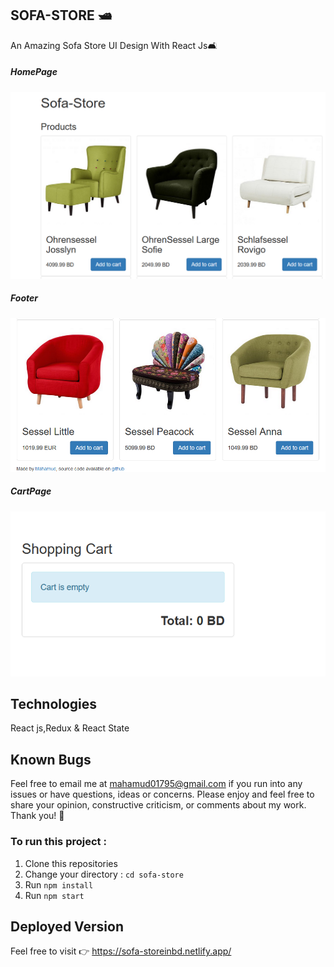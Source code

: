 ## SOFA-STORE 🛥️

An Amazing Sofa Store UI Design With React Js🛋️


##### HomePage
![ScreenShot of Form](screenshots/a.png)



##### Footer
![ScreenShot of Form](screenshots/b.png)



##### CartPage
![ScreenShot of Form](screenshots/c.png)



## Technologies
 
React js,Redux & React State

## Known Bugs

Feel free to email me at mahamud01795@gmail.com if you run into any issues or have questions, ideas or concerns. Please enjoy
and feel free to share your opinion, constructive criticism, or comments about my work. Thank you! 🙂

### To run this project :
1. Clone this repositories
2. Change your directory : `cd sofa-store`
3. Run `npm install`
5. Run `npm start`

## Deployed Version

Feel free to visit 👉 https://sofa-storeinbd.netlify.app/

```
  

